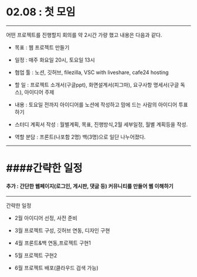 # 02.08 : 첫 모임
---

어떤 프로젝트를 진행할지 회의를 약 2시간 가량 했고 내용은 다음과 같다.

- 목표 : 웹 프로젝트 만들기

- 일정 : 매주 화요일 20시, 토요일 13시

- 협업 툴 : 노션, 깃허브, filezilla, VSC with liveshare, cafe24 hosting

- 할 일 : 프로젝트 소개서(구글ppt), 화면설계서(피그마), 요구사항 명세서(구글 독스), 아이디어 주제

- 내용 :  토요일 전까지 아이디어를 노션에 작성하고 맘에 드는 사람의 아이디어 투표하기

- 스터디 계획서 작성 : 월별계획, 목표, 진행방식,2월 세부일정, 월별 계획등을 작성. 

- 역할 분담 : 프론트(나포함 2명) 백(3명)으로 일단 나누어졌다.



---
####간략한 일정
=======
#### 추가 : 간단한 웹페이지(로그인, 게시판, 댓글 등) 커뮤니티를 만들어 웹 이해하기

---
간략한 일정
- 2월 아이디어 선정, 사전 준비

- 3월 프로젝트 구성, 깃허브 연동, 디자인 구현

- 4월 프론트&백 연동,프로젝트 구현1

- 5월 프로젝트 구현2

- 6월 프로젝트 배포(클라우드 검색 가능)

